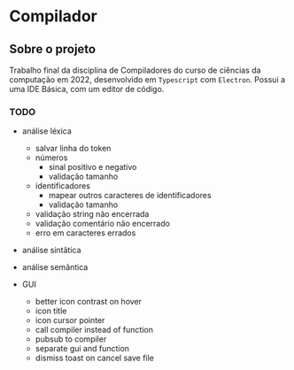 # Compilador

## Sobre o projeto

Trabalho final da disciplina de Compiladores do curso de ciências da computação em 2022, desenvolvido em `Typescript` com `Electron`.
Possui a uma IDE Básica, com um editor de código.

### TODO

-   análise léxica
    -   salvar linha do token
    -   números
        -   sinal positivo e negativo
        -   validação tamanho
    -   identificadores
        -   mapear outros caracteres de identificadores
        -   validação tamanho
    -   validação string não encerrada
    -   validação comentário não encerrado
    -   erro em caracteres errados
-   análise sintâtica
-   análise semântica

-   GUI
    -   better icon contrast on hover
    -   icon title
    -   icon cursor pointer
    -   call compiler instead of function
    -   pubsub to compiler
    -   separate gui and function
    -   dismiss toast on cancel save file
